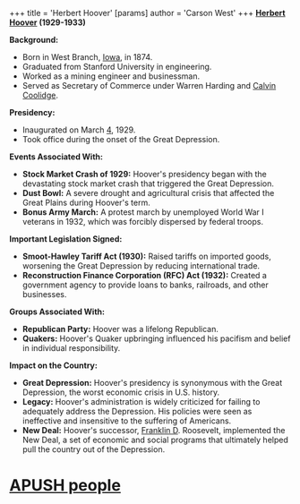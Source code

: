 +++
 title = 'Herbert Hoover'
[params]
	author = 'Carson West'
+++
**[Herbert Hoover](./../herbert-hoover/) (1929-1933)**

**Background:**

* Born in West Branch, [Iowa](./../iowa/), in 1874.
* Graduated from Stanford University in engineering.
* Worked as a mining engineer and businessman.
* Served as Secretary of Commerce under Warren Harding and [Calvin Coolidge](./../calvin-coolidge/).

**Presidency:**

* Inaugurated on March [4](./../4/), 1929.
* Took office during the onset of the Great Depression.

**Events Associated With:**

* **Stock Market Crash of 1929:** Hoover's presidency began with the devastating stock market crash that triggered the Great Depression.
* **Dust Bowl:** A severe drought and agricultural crisis that affected the Great Plains during Hoover's term.
* **Bonus Army March:** A protest march by unemployed World War I veterans in 1932, which was forcibly dispersed by federal troops.

**Important Legislation Signed:**

* **Smoot-Hawley Tariff Act (1930):** Raised tariffs on imported goods, worsening the Great Depression by reducing international trade.
* **Reconstruction Finance Corporation (RFC) Act (1932):** Created a government agency to provide loans to banks, railroads, and other businesses.

**Groups Associated With:**

* **Republican Party:** Hoover was a lifelong Republican.
* **Quakers:** Hoover's Quaker upbringing influenced his pacifism and belief in individual responsibility.

**Impact on the Country:**

* **Great Depression:** Hoover's presidency is synonymous with the Great Depression, the worst economic crisis in U.S. history.
* **Legacy:** Hoover's administration is widely criticized for failing to adequately address the Depression. His policies were seen as ineffective and insensitive to the suffering of Americans.
* **New Deal:** Hoover's successor, [Franklin D](./../franklin-d/). Roosevelt, implemented the New Deal, a set of economic and social programs that ultimately helped pull the country out of the Depression.
# [APUSH people](./../apush-people/)